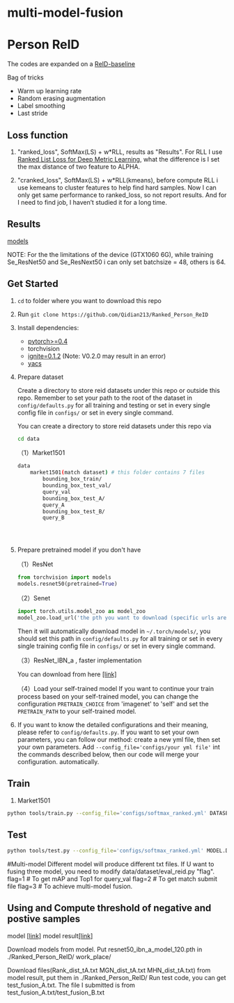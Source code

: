 # multi-model-fusion


# Person ReID

The codes are expanded on a [ReID-baseline](https://github.com/michuanhaohao/reid-strong-baseline.git)

Bag of tricks
- Warm up learning rate
- Random erasing augmentation
- Label smoothing
- Last stride

## Loss function
1. "ranked_loss", SoftMax(LS) + w*RLL, results as "Results". For RLL I use [Ranked List Loss for Deep Metric Learning](https://arxiv.org/abs/1903.03238), what the difference is I set the max distance of two feature to ALPHA. 
    
2. "cranked_loss", SoftMax(LS) + w*RLL(kmeans), before compute RLL i use kemeans to cluster features to help find hard samples. Now I can only get same performance to ranked_loss, so not report results. And for I need to find job, I haven’t studied it for a long time.


## Results

[models](https://drive.google.com/drive/folders/1CRQJYoCwx3mARckLb6dZpKzMZ_s3SwI3?usp=sharing)

NOTE: For the the limitations of the device (GTX1060 6G), while training Se_ResNet50 and Se_ResNext50 i can only set batchsize = 48, others is 64.

## Get Started

1. `cd` to folder where you want to download this repo

2. Run `git clone https://github.com/Qidian213/Ranked_Person_ReID`

3. Install dependencies:
    - [pytorch>=0.4](https://pytorch.org/)
    - torchvision
    - [ignite=0.1.2](https://github.com/pytorch/ignite) (Note: V0.2.0 may result in an error)
    - [yacs](https://github.com/rbgirshick/yacs)

4. Prepare dataset

    Create a directory to store reid datasets under this repo or outside this repo. Remember to set your path to the root of the dataset in `config/defaults.py` for all training and testing or set in every single config file in `configs/` or set in every single command.

    You can create a directory to store reid datasets under this repo via

    ```bash
    cd data
    ```

    （1）Market1501
    ```bash
    data
        market1501(match dataset) # this folder contains 7 files
            bounding_box_train/
            bounding_box_test_val/
            query_val
            bounding_box_test_A/
            query_A            
            bounding_box_test_B/
            query_B


  

5. Prepare pretrained model if you don't have

    （1）ResNet

    ```python
    from torchvision import models
    models.resnet50(pretrained=True)
    ```
    （2）Senet

    ```python
    import torch.utils.model_zoo as model_zoo
    model_zoo.load_url('the pth you want to download (specific urls are listed in  ./modeling/backbones/senet.py)')
    ```
    Then it will automatically download model in `~/.torch/models/`, you should set this path in `config/defaults.py` for all training or set in every single training config file in `configs/` or set in every single command.

    （3）ResNet_IBN_a , faster implementation

    You can download from here [[link]](https://drive.google.com/file/d/13lprTFafpXORqs7XXMLYaelbtw6NxQM1/view?usp=sharing)

    （4）Load your self-trained model
    If you want to continue your train process based on your self-trained model, you can change the configuration `PRETRAIN_CHOICE` from 'imagenet' to 'self' and set the `PRETRAIN_PATH` to your self-trained model.

6. If you want to know the detailed configurations and their meaning, please refer to `config/defaults.py`. If you want to set your own parameters, you can follow our method: create a new yml file, then set your own parameters.  Add `--config_file='configs/your yml file'` int the commands described below, then our code will merge your configuration. automatically.

## Train

1. Market1501

```bash
python tools/train.py --config_file='configs/softmax_ranked.yml' DATASETS.NAMES "('market1501')" 
```


## Test

```bash
python tools/test.py --config_file='configs/softmax_ranked.yml' MODEL.DEVICE_ID "('0')" DATASETS.NAMES "('market1501')" TEST.FEAT_NORM "('yes')" TEST.RE_RANKING "('no')" MODEL.PRETRAIN_CHOICE "('self')" TEST.WEIGHT "('./work_space/resnet50_ibn_a_model_120.pth')"
```

#Multi-model
Different model will produce different txt files.
If U want to fusing three model, you need to modify data/dataset/eval_reid.py "flag".
flag=1 # To get mAP and Top1 for query_val
flag=2 # To get match submit file
flag=3 # To achieve multi-model fusion.

## Using and Compute threshold of negative and postive samples
model [[link]](https://pan.baidu.com/s/1n3YO87e8XSmgKHyrJB3YHg)
model result[[link]](https://pan.baidu.com/s/1IkwFvT68pnN4L81d_x3MjQ)

Download models from model. 
Put resnet50_ibn_a_model_120.pth in ./Ranked_Person_ReID/ work_place/

Download files(Rank_dist_tA.txt  MGN_dist_tA.txt  MHN_dist_tA.txt) from model result, 
put them in ./Ranked_Person_ReID/ 
Run test code, you can get test_fusion_A.txt. 
The file I submitted is from test_fusion_A.txt/test_fusion_B.txt
